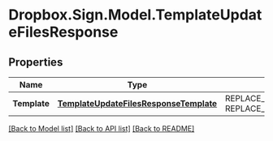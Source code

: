 # Dropbox.Sign.Model.TemplateUpdateFilesResponse

## Properties

Name | Type | Description | Notes
------------ | ------------- | ------------- | -------------
**Template** | [**TemplateUpdateFilesResponseTemplate**](TemplateUpdateFilesResponseTemplate.md) | REPLACE_ME_WITH_DESCRIPTION_BEGIN  REPLACE_ME_WITH_DESCRIPTION_END | [optional] 

[[Back to Model list]](../README.md#documentation-for-models) [[Back to API list]](../README.md#documentation-for-api-endpoints) [[Back to README]](../README.md)

